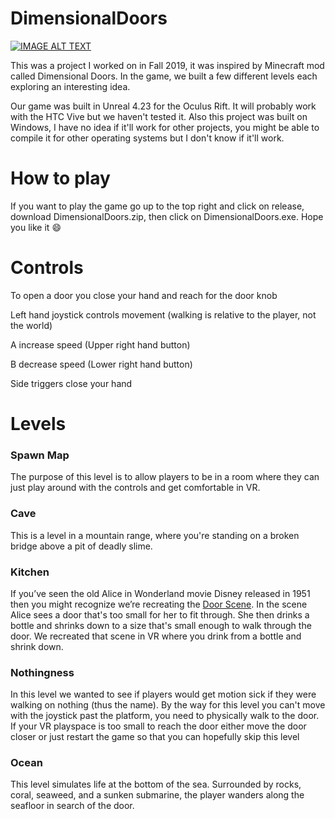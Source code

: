 # DimensionalDoors

[![IMAGE ALT TEXT](http://img.youtube.com/vi/yegCryR3d_E/0.jpg)](http://www.youtube.com/watch?v=yegCryR3d_E "Dimensional Doors VR")

This was a project I worked on in Fall 2019, it was inspired by Minecraft mod called Dimensional Doors. In the game, we built a few different levels each exploring an interesting idea. 

Our game was built in Unreal 4.23 for the Oculus Rift. It will probably work with the HTC Vive but we haven't tested it. Also this project was built on Windows, I have no idea if it'll work for other projects, you might be able to compile it for other operating systems but I don't know if it'll work.

# How to play 
If you want to play the game go up to the top right and click on release, download DimensionalDoors.zip, then click on DimensionalDoors.exe. Hope you like it :smile:

# Controls 
To open a door you close your hand and reach for the door knob

Left hand joystick controls movement (walking is relative to the player, not the world)

A increase speed (Upper right hand button)

B decrease speed (Lower right hand button)

Side triggers close your hand

# Levels

### Spawn Map 
The purpose of this level is to allow players to be in a room where they can just play around with the controls and get comfortable in VR.
### Cave 
This is a level in a mountain range, where you're standing on a broken bridge above a pit of deadly slime. 
### Kitchen
If you’ve seen the old Alice in Wonderland movie Disney released in 1951 then you might recognize we’re recreating the [Door Scene](https://www.youtube.com/watch?v=di7dZwidXZU). In the scene Alice sees a door that's too small for her to fit through. She then drinks a bottle and shrinks down to a size that's small enough to walk through the door. We recreated that scene in VR where you drink from a bottle and shrink down.
### Nothingness
In this level we wanted to see if players would get motion sick if they were walking on nothing (thus the name). By the way for this level you can't move with the joystick past the platform, you need to physically walk to the door. If your VR playspace is too small to reach the door either move the door closer or just restart the game so that you can hopefully skip this level
### Ocean
This level simulates life at the bottom of the sea. Surrounded by rocks, coral, seaweed, and a sunken submarine, the player wanders along the seafloor in search of the door. 
